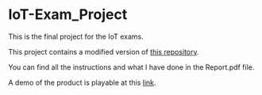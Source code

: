 # IoT-Exam_Project

This is the final project for the IoT exams.

This project contains a modified version of [this repository](https://github.com/MichMich/MagicMirror).

You can find all the instructions and what I have done in the Report.pdf file.

A demo of the product is playable at this [link](https://drive.google.com/file/d/1NsNWE7Qhmk1on_uI2xeALjVMYpAuWKns/view?usp=sharing).
